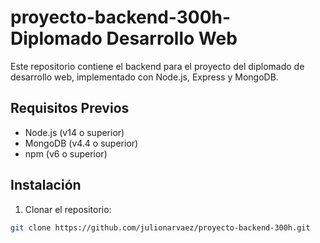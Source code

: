 # proyecto-backend-300h- Diplomado Desarrollo Web


Este repositorio contiene el backend para el proyecto del diplomado de desarrollo web, implementado con Node.js, Express y MongoDB.

## Requisitos Previos

- Node.js (v14 o superior)
- MongoDB (v4.4 o superior)
- npm (v6 o superior)

## Instalación

1. Clonar el repositorio:
```bash
git clone https://github.com/julionarvaez/proyecto-backend-300h.git
